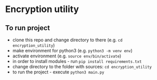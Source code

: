 # Encryption utility
## To run project
* clone this repo and change directory to there (e.g. `cd encryption_utility`)
* make environment for python3 (e.g. `python3 -m venv env`)
* activate environment (e.g. `source env/bin/activate`)
* in order to install modules - run `pip install requirements.txt`
* change directory to the folder with sources: `cd encryption_utility`
* to run the project - execute `python3 main.py`
